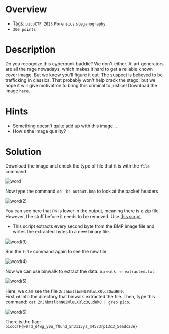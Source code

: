 # Overview
- Tags: `picoCTF 2023` `Forensics` `steganography`
- `300 points`

# Description
Do you recognize this cyberpunk baddie? We don't either. AI art generators are all the rage nowadays, which makes it hard to get a reliable known cover image. 
But we know you'll figure it out. The suspect is believed to be trafficking in classics. 
That probably won't help crack the stego, but we hope it will give motivation to bring this criminal to justice!
Download the image `here`.

# Hints
- Something doesn't quite add up with this image...
- How's the image quality?

# Solution
Download the image and check the type of file that it is with the `file` command

![word](https://github.com/Bsnookie9/picoCTF-2023-WriteUp/assets/106827110/310ada90-7302-477d-baff-cce30cb1a2ca)

Now type the command `od -bc output.bmp` to look at the packet headers

![word(2)](https://github.com/Bsnookie9/picoCTF-2023-WriteUp/assets/106827110/103fdb7c-bf33-4f45-a1ed-21ad75d68de8)

You can see here that `PK` is lower in the output, meaning there is a zip file. However, the stuff before it needs to be removed. Use [this script](https://pandhack.fr/content/files/2023/05/extract_zip.py).
* This script extracts every second byte from the BMP image file and writes the extracted bytes to a new binary file.

![word(3)](https://github.com/Bsnookie9/picoCTF-2023-WriteUp/assets/106827110/51569f03-42b5-4a3a-aa41-e629bed31e33)

Run the `file` command again to see the new file

![word(4)](https://github.com/Bsnookie9/picoCTF-2023-WriteUp/assets/106827110/aa8adbee-b0fc-44a7-be9c-417bd2b9c17d)

Now we can use binwalk to extract the data: `binwalk -e extracted.txt`.

![word(5)](https://github.com/Bsnookie9/picoCTF-2023-WriteUp/assets/106827110/7acb393a-1f2e-4ed4-8d9b-7fc87dc401ee)

Here, we can see the file `ZnJhbmtlbnN0ZWluLXRlc3QudHh0`.  
First `cd` into the directory that binwalk extracted the file. Then, type this command: `cat ZnJhbmtlbnN0ZWluLXRlc3QudHh0 | grep pico`.  

![word(6)](https://github.com/Bsnookie9/picoCTF-2023-WriteUp/assets/106827110/619bd108-b0c0-41d4-8e67-003c7a4b3a66)

There is the flag: `picoCTF{w0rd_d4wg_y0u_f0und_5h3113ys_m4573rp13c3_5eadc23e}`
